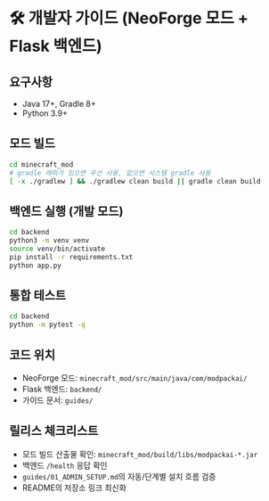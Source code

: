 # 🛠️ 개발자 가이드 (NeoForge 모드 + Flask 백엔드)

## 요구사항
- Java 17+, Gradle 8+
- Python 3.9+

## 모드 빌드
```bash
cd minecraft_mod
# gradle 래퍼가 있으면 우선 사용, 없으면 시스템 gradle 사용
[ -x ./gradlew ] && ./gradlew clean build || gradle clean build
```

## 백엔드 실행 (개발 모드)
```bash
cd backend
python3 -m venv venv
source venv/bin/activate
pip install -r requirements.txt
python app.py
```

## 통합 테스트
```bash
cd backend
python -m pytest -q
```

## 코드 위치
- NeoForge 모드: `minecraft_mod/src/main/java/com/modpackai/`
- Flask 백엔드: `backend/`
- 가이드 문서: `guides/`

## 릴리스 체크리스트
- 모드 빌드 산출물 확인: `minecraft_mod/build/libs/modpackai-*.jar`
- 백엔드 `/health` 응답 확인
- `guides/01_ADMIN_SETUP.md`의 자동/단계별 설치 흐름 검증
- README의 저장소 링크 최신화